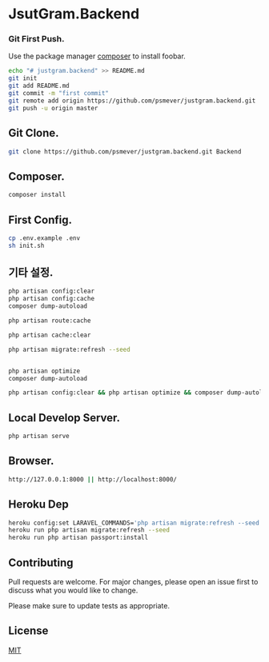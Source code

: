 # JsutGram.Backend

### Git First Push.

Use the package manager [composer](https://getcomposer.org/) to install foobar.

```bash
echo "# justgram.backend" >> README.md
git init
git add README.md
git commit -m "first commit"
git remote add origin https://github.com/psmever/justgram.backend.git
git push -u origin master
```

## Git Clone.

```bash
git clone https://github.com/psmever/justgram.backend.git Backend
```

## Composer.
```bash
composer install

```

## First Config.
```bash
cp .env.example .env
sh init.sh

```


## 기타 설정.
```bash
php artisan config:clear
php artisan config:cache
composer dump-autoload

php artisan route:cache

php artisan cache:clear

php artisan migrate:refresh --seed


php artisan optimize
composer dump-autoload

php artisan config:clear && php artisan optimize && composer dump-autoload

```

## Local Develop Server.
```bash
php artisan serve
```

## Browser.
```bash
http://127.0.0.1:8000 || http://localhost:8000/
```


## Heroku Dep

```bash
heroku config:set LARAVEL_COMMANDS='php artisan migrate:refresh --seed && php artisan passport:install'
heroku run php artisan migrate:refresh --seed
heroku run php artisan passport:install


```

## Contributing
Pull requests are welcome. For major changes, please open an issue first to discuss what you would like to change.

Please make sure to update tests as appropriate.

## License
[MIT](https://choosealicense.com/licenses/mit/)
